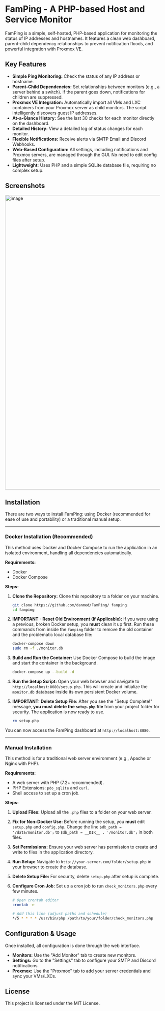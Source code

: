# FamPing - A PHP-based Host and Service Monitor

FamPing is a simple, self-hosted, PHP-based application for monitoring the status of IP addresses and hostnames. It features a clean web dashboard, parent-child dependency relationships to prevent notification floods, and powerful integration with Proxmox VE.

## Key Features

* **Simple Ping Monitoring:** Check the status of any IP address or hostname.
* **Parent-Child Dependencies:** Set relationships between monitors (e.g., a server behind a switch). If the parent goes down, notifications for children are suppressed.
* **Proxmox VE Integration:** Automatically import all VMs and LXC containers from your Proxmox server as child monitors. The script intelligently discovers guest IP addresses.
* **At-a-Glance History:** See the last 30 checks for each monitor directly on the dashboard.
* **Detailed History:** View a detailed log of status changes for each monitor.
* **Flexible Notifications:** Receive alerts via SMTP Email and Discord Webhooks.
* **Web-Based Configuration:** All settings, including notifications and Proxmox servers, are managed through the GUI. No need to edit config files after setup.
* **Lightweight:** Uses PHP and a simple SQLite database file, requiring no complex setup.

## Screenshots

<img width="1960" height="957" alt="image" src="https://github.com/user-attachments/assets/ee341ff7-229c-4278-875f-35be34846a5e" />

## Installation

There are two ways to install FamPing: using Docker (recommended for ease of use and portability) or a traditional manual setup.

---

### Docker Installation (Recommended)

This method uses Docker and Docker Compose to run the application in an isolated environment, handling all dependencies automatically.

**Requirements:**
* Docker
* Docker Compose

**Steps:**

1.  **Clone the Repository:**
    Clone this repository to a folder on your machine.
    ```bash
    git clone https://github.com/danmed/FamPing/ famping
    cd famping
    ```

2.  **IMPORTANT - Reset Old Environment (If Applicable):**
    If you were using a previous, broken Docker setup, you **must** clean it up first. Run these commands from inside the `famping` folder to remove the old container and the problematic local database file:
    ```bash
    docker-compose down
    sudo rm -f ./monitor.db
    ```

3.  **Build and Run the Container:**
    Use Docker Compose to build the image and start the container in the background.
    ```bash
    docker-compose up --build -d
    ```

4.  **Run the Setup Script:**
    Open your web browser and navigate to `http://localhost:8080/setup.php`. This will create and initialize the `monitor.db` database inside its own persistent Docker volume.

5.  **IMPORTANT: Delete Setup File:**
    After you see the "Setup Complete!" message, **you must delete the `setup.php` file** from your project folder for security. The application is now ready to use.
    ```bash
    rm setup.php
    ```

You can now access the FamPing dashboard at `http://localhost:8080`.

---

### Manual Installation

This method is for a traditional web server environment (e.g., Apache or Nginx with PHP).

**Requirements:**
* A web server with PHP (7.2+ recommended).
* PHP Extensions: `pdo_sqlite` and `curl`.
* Shell access to set up a cron job.

**Steps:**

1.  **Upload Files:**
    Upload all the `.php` files to a folder on your web server.

2.  **Fix for Non-Docker Use:**
    Before running the setup, you **must** edit `setup.php` and `config.php`. Change the line `$db_path = '/data/monitor.db';` to `$db_path = __DIR__ . '/monitor.db';` in both files.

3.  **Set Permissions:**
    Ensure your web server has permission to create and write to files in the application directory.

4.  **Run Setup:**
    Navigate to `http://your-server.com/folder/setup.php` in your browser to create the database.

5.  **Delete Setup File:**
    For security, delete `setup.php` after setup is complete.

6.  **Configure Cron Job:**
    Set up a cron job to run `check_monitors.php` every few minutes.
    ```bash
    # Open crontab editor
    crontab -e
    
    # Add this line (adjust paths and schedule)
    */5 * * * * /usr/bin/php /path/to/your/folder/check_monitors.php
    ```

## Configuration & Usage

Once installed, all configuration is done through the web interface.

* **Monitors:** Use the "Add Monitor" tab to create new monitors.
* **Settings:** Go to the "Settings" tab to configure your SMTP and Discord notifications.
* **Proxmox:** Use the "Proxmox" tab to add your server credentials and sync your VMs/LXCs.

## License

This project is licensed under the MIT License.
